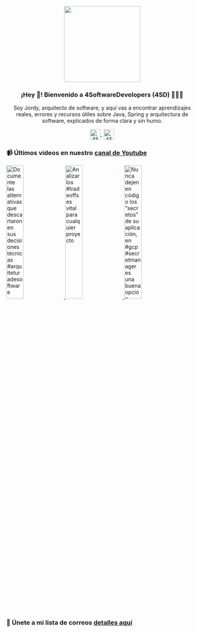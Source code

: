 <p align="center" width="300">
    <img align="center" width="200" src="https://www.4softwaredevelopers.com/assets/img/brands/icono_4SD.png" />
    <h3 align="center">¡Hey 👋! Bienvenido a 4SoftwareDevelopers (4SD) 👨🏻‍💻</h3>
 </p>
 
 <p align="center">Soy Jordy, arquitecto de software, y aquí vas a encontrar aprendizajes reales, errores y recursos útiles sobre Java, Spring y arquitectura de software, explicados de forma clara y sin humo.</p>
 <p align="center">
    <a href="https://youtube.com/4SoftwareDevelopers" target="blank" style='margin-right:4px'>
     <img align="center" src="https://cdn.jsdelivr.net/npm/simple-icons@3.0.1/icons/youtube.svg" alt="4SoftwareDevelopers" height="28px" width="28px" />
    </a>
    <a href="https://x.com/jordy_4sd" target="blank">
      <img align="center" src="https://cdn.jsdelivr.net/npm/simple-icons@3.0.1/icons/twitter.svg" alt="4SoftwareDevelopers" height="28px" width="28px" />
    </a>
 </p>
 
### 📹 Últimos vídeos en nuestro [canal de Youtube](https://youtube.com/4SoftwareDevelopers?sub_confirmation=1)

<a href='https://youtu.be/vMiZIS51ews' target='_blank'>
    <img width='30%' src='https://img.youtube.com/vi/vMiZIS51ews/mqdefault.jpg' alt='Documente las alternativas que descartaron en sus decisiones técnicas #arquiteturadesoftware' title='Documente las alternativas que descartaron en sus decisiones técnicas #arquiteturadesoftware' />
</a>

<a href='https://youtu.be/7a1l3Epw_yo' target='_blank'>
    <img width='30%' src='https://img.youtube.com/vi/7a1l3Epw_yo/mqdefault.jpg' alt='Analizar los #tradeoffs es vital para cualquier proyecto' title='Analizar los #tradeoffs es vital para cualquier proyecto' />
</a>

<a href='https://youtu.be/Fbrb0-EvVE4' target='_blank'>
    <img width='30%' src='https://img.youtube.com/vi/Fbrb0-EvVE4/mqdefault.jpg' alt='Nunca dejen en código los “secretos” de su aplicación, en #gcp #secretmanager es una buena opción' title='Nunca dejen en código los “secretos” de su aplicación, en #gcp #secretmanager es una buena opción' />
</a>


### 🔐 Únete a mi lista de correos [detalles aquí](https://www.4softwaredevelopers.com) 
 
